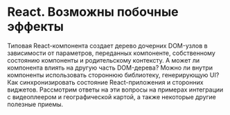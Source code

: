 # React. Возможны побочные эффекты

Типовая React-компонента создает дерево дочерних DOM-узлов в зависимости
от параметров, переданных компоненте, собственному состоянию компоненты
и родительскому контексту. А может ли компонента влиять на другую часть
DOM-дерева? Можно ли внутри компоненты использовать стороннюю библиотеку,
генерирующую UI? Как синхронизировать состояние React-приложения и
сторонних виджетов. Рассмотрим ответы на эти вопросы на примерах интеграции
с видеоплеером и географической картой, а также некоторые другие
полезные приемы.

